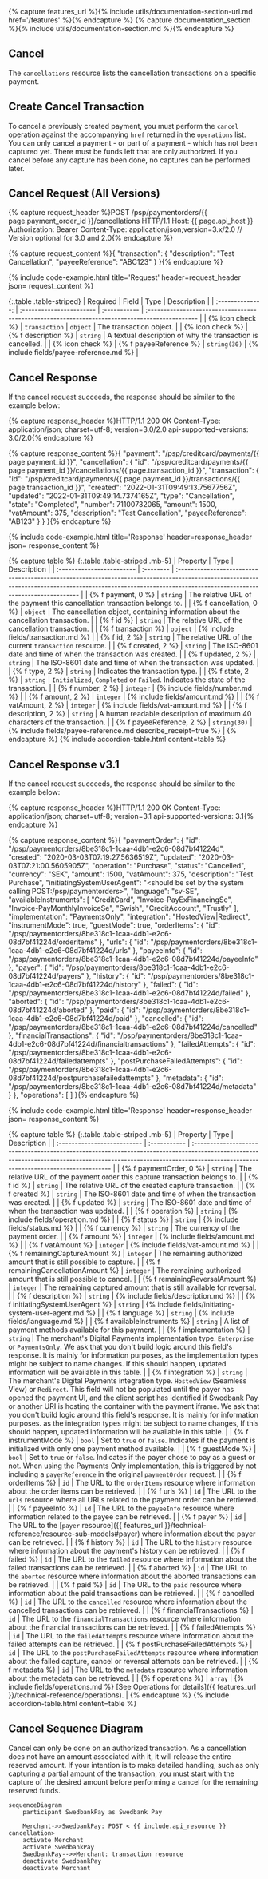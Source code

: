 {% capture features_url %}{% include utils/documentation-section-url.md href='/features' %}{% endcapture %}
{% capture documentation_section %}{% include utils/documentation-section.md %}{% endcapture %}

## Cancel

The `cancellations` resource lists the cancellation transactions on a
specific payment.

## Create Cancel Transaction

To cancel a previously created payment, you must perform the `cancel` operation
against the accompanying `href` returned in the `operations` list. You can only
cancel a payment - or part of a payment - which has not been captured yet. There
must be funds left that are only authorized. If you cancel before any capture
has been done, no captures can be performed later.

## Cancel Request (All Versions)

{% capture request_header %}POST /psp/paymentorders/{{ page.payment_order_id }}/cancellations HTTP/1.1
Host: {{ page.api_host }}
Authorization: Bearer <AccessToken>
Content-Type: application/json;version=3.x/2.0      // Version optional for 3.0 and 2.0{% endcapture %}

{% capture request_content %}{
    "transaction": {
        "description": "Test Cancellation",
        "payeeReference": "ABC123"
    }
}{% endcapture %}

{% include code-example.html
    title='Request'
    header=request_header
    json= request_content
    %}

{:.table .table-striped}
|     Required     | Field                    | Type         | Description                                                                                    |
| :--------------: | :----------------------- | :----------- | :--------------------------------------------------------------------------------------------- |
| {% icon check %} | `transaction`            | `object`     | The transaction object.                                                                        |
| {% icon check %} | {% f description %}    | `string`     | A textual description of why the transaction is cancelled.                                     |
| {% icon check %} | {% f payeeReference %} | `string(30)` | {% include fields/payee-reference.md %} |

## Cancel Response

If the cancel request succeeds, the response should be similar to the
example below:

{% capture response_header %}HTTP/1.1 200 OK
Content-Type: application/json; charset=utf-8; version=3.0/2.0
api-supported-versions: 3.0/2.0{% endcapture %}

{% capture response_content %}{
    "payment": "/psp/creditcard/payments/{{ page.payment_id }}",
    "cancellation": {
        "id": "/psp/creditcard/payments/{{ page.payment_id }}/cancellations/{{ page.transaction_id }}",
        "transaction": {
            "id": "/psp/creditcard/payments/{{ page.payment_id }}/transactions/{{ page.transaction_id }}",
            "created": "2022-01-31T09:49:13.7567756Z",
            "updated": "2022-01-31T09:49:14.7374165Z",
            "type": "Cancellation",
            "state": "Completed",
            "number": 71100732065,
            "amount": 1500,
            "vatAmount": 375,
            "description": "Test Cancellation",
            "payeeReference": "AB123"
        }
    }
}{% endcapture %}

{% include code-example.html
    title='Response'
    header=response_header
    json= response_content
    %}

{% capture table %}
{:.table .table-striped .mb-5}
| Property                  | Type      | Description                                                                                                                                                                                                  |
| :------------------------ | :-------- | :----------------------------------------------------------------------------------------------------------------------------------------------------------------------------------------------------------- |
| {% f payment, 0 %}                 | `string`  | The relative URL of the payment this cancellation transaction belongs to.                                                                                                                                    |
| {% f cancellation, 0 %}            | `object`  | The cancellation object, containing information about the cancellation transaction.                                                                                                                          |
| {% f id %}              | `string`  | The relative URL of the cancellation transaction.                                                                                                                                                            |
| {% f transaction %}     | `object`  | {% include fields/transaction.md %}                                                                                                                                |
| {% f id, 2 %}             | `string`  | The relative URL of the current `transaction` resource.                                                                                                                                                      |
| {% f created, 2 %}        | `string`  | The ISO-8601 date and time of when the transaction was created.                                                                                                                                              |
| {% f updated, 2 %}        | `string`  | The ISO-8601 date and time of when the transaction was updated.                                                                                                                                              |
| {% f type, 2 %}           | `string`  | Indicates the transaction type.                                                                                                                                                                              |
| {% f state, 2 %}          | `string`  | `Initialized`, `Completed` or `Failed`. Indicates the state of the transaction.                                                                                                                              |
| {% f number, 2 %}         | `integer` | {% include fields/number.md %} |
| {% f amount, 2 %}         | `integer` | {% include fields/amount.md %}                                                                                                                                                                    |
| {% f vatAmount, 2 %}      | `integer` | {% include fields/vat-amount.md %}                                                                                                                                                                 |
| {% f description, 2 %}    | `string`  | A human readable description of maximum 40 characters of the transaction.                                                                                                                                    |
| {% f payeeReference, 2 %} | `string(30)`  | {% include fields/payee-reference.md describe_receipt=true %}                                                                                         |
{% endcapture %}
{% include accordion-table.html content=table %}

## Cancel Response v3.1

If the cancel request succeeds, the response should be similar to the
example below:

{% capture response_header %}HTTP/1.1 200 OK
Content-Type: application/json; charset=utf-8; version=3.1
api-supported-versions: 3.1{% endcapture %}

{% capture response_content %}{
  "paymentOrder": {
    "id": "/psp/paymentorders/8be318c1-1caa-4db1-e2c6-08d7bf41224d",
    "created": "2020-03-03T07:19:27.5636519Z",
    "updated": "2020-03-03T07:21:00.5605905Z",
    "operation": "Purchase",
    "status": "Cancelled",
    "currency": "SEK",
    "amount": 1500,
    "vatAmount": 375,
    "description": "Test Purchase",
    "initiatingSystemUserAgent": "<should be set by the system calling POST:/psp/paymentorders>",
    "language": "sv-SE",
    "availableInstruments": [ "CreditCard", "Invoice-PayExFinancingSe", "Invoice-PayMonthlyInvoiceSe", "Swish", "CreditAccount", "Trustly" ],
    "implementation": "PaymentsOnly",
    "integration": "HostedView|Redirect",
    "instrumentMode": true,
    "guestMode": true,
    "orderItems": {
      "id": "/psp/paymentorders/8be318c1-1caa-4db1-e2c6-08d7bf41224d/orderitems"
    },
    "urls": {
      "id": "/psp/paymentorders/8be318c1-1caa-4db1-e2c6-08d7bf41224d/urls"
    },
    "payeeInfo": {
      "id": "/psp/paymentorders/8be318c1-1caa-4db1-e2c6-08d7bf41224d/payeeInfo"
    },
    "payer": {
      "id": "/psp/paymentorders/8be318c1-1caa-4db1-e2c6-08d7bf41224d/payers"
    },
    "history": {
      "id": "/psp/paymentorders/8be318c1-1caa-4db1-e2c6-08d7bf41224d/history"
    },
    "failed": {
      "id": "/psp/paymentorders/8be318c1-1caa-4db1-e2c6-08d7bf41224d/failed"
    },
    "aborted": {
      "id": "/psp/paymentorders/8be318c1-1caa-4db1-e2c6-08d7bf41224d/aborted"
    },
    "paid": {
      "id": "/psp/paymentorders/8be318c1-1caa-4db1-e2c6-08d7bf41224d/paid"
    },
    "cancelled": {
      "id": "/psp/paymentorders/8be318c1-1caa-4db1-e2c6-08d7bf41224d/cancelled"
    },
    "financialTransactions": {
      "id": "/psp/paymentorders/8be318c1-1caa-4db1-e2c6-08d7bf41224d/financialtransactions"
    },
    "failedAttempts": {
      "id": "/psp/paymentorders/8be318c1-1caa-4db1-e2c6-08d7bf41224d/failedattempts"
    },
    "postPurchaseFailedAttempts": {
      "id": "/psp/paymentorders/8be318c1-1caa-4db1-e2c6-08d7bf41224d/postpurchasefailedattempts"
    },
    "metadata": {
      "id": "/psp/paymentorders/8be318c1-1caa-4db1-e2c6-08d7bf41224d/metadata"
    }
  },
  "operations": [
  ]
}{% endcapture %}

{% include code-example.html
    title='Response'
    header=response_header
    json= response_content
    %}

{% capture table %}
{:.table .table-striped .mb-5}
| Property                    | Type         | Description                                                                                                                                                                                                       |
| :-------------------------- | :----------- | :---------------------------------------------------------------------------------------------------------------------------------------------------------------------------------------------------------------- |
| {% f paymentOrder, 0 %}                   | `string`     | The relative URL of the payment order this capture transaction belongs to.                                                                                                                                              |
| {% f id %}                | `string`     | The relative URL of the created capture transaction.                                                                                                                                                              |
| {% f created %}          | `string`     | The ISO-8601 date and time of when the transaction was created.                                                                                                                                                   |
| {% f updated %}          | `string`     | The ISO-8601 date and time of when the transaction was updated.                                                                                                                                                   |
| {% f operation %}            | `string`     | {% include fields/operation.md %}            |
| {% f status %}            | `string`     | {% include fields/status.md %}            |
| {% f currency %}            | `string`     | The currency of the payment order.            |
| {% f amount %}           | `integer`    | {% include fields/amount.md %}                                                                                                                                                                         |
| {% f vatAmount %}        | `integer`    | {% include fields/vat-amount.md %}                                                                                                                                                                      |
| {% f remainingCaptureAmount %}      | `integer`    | The remaining authorized amount that is still possible to capture.                                                                                                                                                                             |
| {% f remainingCancellationAmount %}      | `integer`    | The remaining authorized amount that is still possible to cancel.                                                                                                                                                                             |
| {% f remainingReversalAmount %}      | `integer`    | The remaining captured amount that is still available for reversal.                                                                                                                                                                             |
| {% f description %}      | `string`     | {% include fields/description.md %}                                                                                                                                   |
| {% f initiatingSystemUserAgent %}      | `string`     | {% include fields/initiating-system-user-agent.md %}                                                                                                                                                          |
| {% f language %}       | `string`     | {% include fields/language.md %}                                                                                                                                                  |
| {% f availableInstruments %}       | `string`     | A list of payment methods available for this payment.                                                                                                                                                   |
| {% f implementation %}       | `string`     | The merchant's Digital Payments implementation type. `Enterprise` or `PaymentsOnly`. We ask that you don't build logic around this field's response. It is mainly for information purposes, as the implementation types might be subject to name changes. If this should happen, updated information will be available in this table.                                                                                                   |
| {% f integration %}       | `string`     | The merchant's Digital Payments integration type. `HostedView` (Seamless View) or `Redirect`. This field will not be populated until the payer has opened the payment UI, and the client script has identified if Swedbank Pay or another URI is hosting the container with the payment iframe. We ask that you don't build logic around this field's response. It is mainly for information purposes. as the integration types might be subject to name changes, If this should happen, updated information will be available in this table.                           |
| {% f instrumentMode %}       | `bool`     | Set to `true` or `false`. Indicates if the payment is initialized with only one payment method available.                                                                                    |
| {% f guestMode %}       | `bool`     | Set to `true` or `false`. Indicates if the payer chose to pay as a guest or not. When using the Payments Only implementation, this is triggered by not including a `payerReference` in the original `paymentOrder` request.                                                                                                                                                |
| {% f orderItems %}     | `id`     | The URL to the `orderItems` resource where information about the order items can be retrieved.                                                                                                                            |
| {% f urls %}           | `id`     | The URL to the `urls` resource where all URLs related to the payment order can be retrieved.                                                                                                                              |
| {% f payeeInfo %}      | `id`     | The URL to the `payeeInfo` resource where information related to the payee can be retrieved.                                                                                                            |
| {% f payer %}         | `id`     | The URL to the [`payer` resource]({{ features_url }}/technical-reference/resource-sub-models#payer) where information about the payer can be retrieved.                                                                                                                 |
| {% f history %}     | `id`     | The URL to the `history` resource where information about the payment's history can be retrieved.                                                                                                                            |
| {% f failed %}     | `id`     | The URL to the `failed` resource where information about the failed transactions can be retrieved.                                                                                                                            |
| {% f aborted %}     | `id`     | The URL to the `aborted` resource where information about the aborted transactions can be retrieved.                                                                                                                            |
| {% f paid %}     | `id`     | The URL to the `paid` resource where information about the paid transactions can be retrieved.                                                                                                                            |
| {% f cancelled %}     | `id`     | The URL to the `cancelled` resource where information about the cancelled transactions can be retrieved.                                                                                                                            |
| {% f financialTransactions %}     | `id`     | The URL to the `financialTransactions` resource where information about the financial transactions can be retrieved.                                                                                                                            |
| {% f failedAttempts %}     | `id`     | The URL to the `failedAttempts` resource where information about the failed attempts can be retrieved.                                                                                                                            |
| {% f postPurchaseFailedAttempts %}     | `id`     | The URL to the `postPurchaseFailedAttempts` resource where information about the failed capture, cancel or reversal attempts can be retrieved.                                                                                                                            |
| {% f metadata %}     | `id`     | The URL to the `metadata` resource where information about the metadata can be retrieved.                                                                                                                            |
| {% f operations %}     | `array`      | {% include fields/operations.md %} [See Operations for details]({{ features_url }}/technical-reference/operations).                                                                                              |
{% endcapture %}
{% include accordion-table.html content=table %}

## Cancel Sequence Diagram

Cancel can only be done on an authorized transaction. As a cancellation does not
have an amount associated with it, it will release the entire reserved amount.
If your intention is to make detailed handling, such as only capturing a partial
amount of the transaction, you must start with the capture of the desired amount
before performing a cancel for the remaining reserved funds.

```mermaid
sequenceDiagram
    participant SwedbankPay as Swedbank Pay

    Merchant->>SwedbankPay: POST < {{ include.api_resource }} cancellation>
    activate Merchant
    activate SwedbankPay
    SwedbankPay-->>Merchant: transaction resource
    deactivate SwedbankPay
    deactivate Merchant
```
